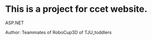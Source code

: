 # This is a project for ccet website.

  ASP.NET  

 Author: Teammates of RoboCup3D of TJU_toddlers
